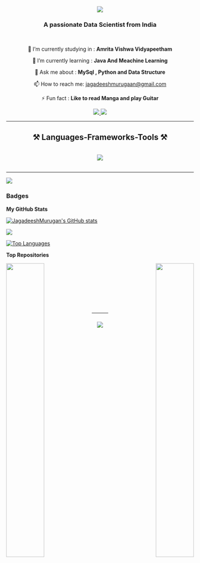 
<h1 align="center">
    <img  src="https://readme-typing-svg.herokuapp.com/?font=Righteous&size=35&center=true&vCenter=true&width=500&height=70&duration=4000&lines=Hi+There!+👋;+I'm+Jagadeesh+Murugan;" />
</h1>

<h3 align="center">A passionate Data Scientist from India </h3>

<br/>

<div align="center">
 
 🔭 I’m currently studying in : **Amrita Vishwa Vidyapeetham**
 
 🌱 I’m currently learning : **Java And Meachine Learning**

 💬 Ask me about : **MySql , Python and Data Structure**

 📫 How to reach me: jagadeeshmurugaan@gmail.com

 ⚡ Fun fact : **Like to read Manga and play Guitar**
 
 </div>
 
<div align="center"> 
  <a href="mailto:jagadeeshmurugaan@gmail.com">
    <img src="https://img.shields.io/badge/Gmail-333333?style=for-the-badge&logo=gmail&logoColor=blue" />
  </a>
  <a href=https://www.linkedin.com/in/jagadeesh-murugan-012a4128b/ target="_blank">
    <img src="https://img.shields.io/badge/LinkedIn-0077B5?style=for-the-badge&logo=linkedin&logoColor=white" target="_blank" />
  </a>

  </a>
</div>

 <hr/>
 
<h2 align="center">⚒️ Languages-Frameworks-Tools ⚒️</h2>
<br/>
<div align="center">
    <img src="https://skillicons.dev/icons?i=python,java,mysql,html,css,vscode" /><br>
   
</div>

<br/>
<hr/>

<a href="https://www.github.com/JagadeeshMurugan" target="_blank" rel="noreferrer"><img
src="https://img.shields.io/github/followers/JagadeeshMurugan?logo=github&style=for-the-badge&color=3382ed&labelColor=181824" /></a>

### Badges

<b>My GitHub Stats</b>

<a href="http://www.github.com/JagadeeshMurugan"><img src="https://github-readme-stats.vercel.app/api?username=JagadeeshMurugan&show_icons=true&hide=&count_private=true&title_color=3382ed&text_color=ffffff&icon_color=3382ed&bg_color=181824&hide_border=true&show_icons=true" alt="JagadeeshMurugan's GitHub stats" /></a>

<a href="http://www.github.com/JagadeeshMurugan"><img src="https://github-readme-streak-stats.herokuapp.com/?user=JagadeeshMurugan&stroke=ffffff&background=181824&ring=3382ed&fire=3382ed&currStreakNum=ffffff&currStreakLabel=3382ed&sideNums=ffffff&sideLabels=ffffff&dates=ffffff&hide_border=true" /></a>

<a href="https://github.com/JagadeeshMurugan" align="left"><img src="https://github-readme-stats.vercel.app/api/top-langs/?username=JagadeeshMurugan&langs_count=10&title_color=3382ed&text_color=ffffff&icon_color=3382ed&bg_color=181824&hide_border=true&locale=en&custom_title=Top%20%Languages" alt="Top Languages" /></a>

 <b>Top Repositories</b>

<div width="100%" align="center"><a href="https://github.com/JagadeeshMurugan/DATABASE-DESIGN-FACEBOOK" align="left"><img align="left" width="45%" src="https://github-readme-stats.vercel.app/api/pin/?username=JagadeeshMurugan&repo=DATABASE-DESIGN-FACEBOOK&title_color=3382ed&text_color=ffffff&icon_color=3382ed&bg_color=181824&hide_border=true&locale=en" /></a><a href="https://github.com/JagadeeshMurugan/Html-Css-Js-Porfolio" align="right"><img align="right" width="45%" src="https://github-readme-stats.vercel.app/api/pin/?username=JagadeeshMurugan&repo=Html-Css-Js-Porfolio&title_color=3382ed&text_color=ffffff&icon_color=3382ed&bg_color=181824&hide_border=true&locale=en" /></a></div><br /><br /><br /><br /><br /><br /><br />
<hr/>

<h3 align="center">
    <img src="https://readme-typing-svg.herokuapp.com/?font=Righteous&size=25&center=true&vCenter=true&width=500&height=70&duration=4000&lines=Thanks+for+visiting!+✌️;+Shoot+me+a+message+on+Linkedin!;I'm+always+down+to+collab+:)">
</h3>

<br/>
